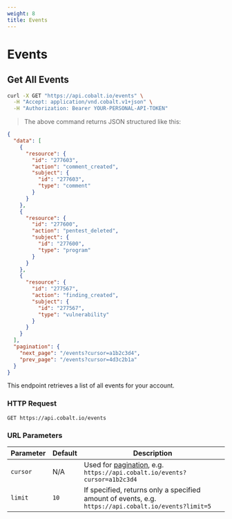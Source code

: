 ```yaml
---
weight: 8
title: Events
---
```


# Events

## Get All Events

```sh
curl -X GET "https://api.cobalt.io/events" \
  -H "Accept: application/vnd.cobalt.v1+json" \
  -H "Authorization: Bearer YOUR-PERSONAL-API-TOKEN"
```

> The above command returns JSON structured like this:

```json
{
  "data": [
    {
      "resource": {
        "id": "277603",
        "action": "comment_created",
        "subject": {
          "id": "277603",
          "type": "comment"
        }
      }
    },
    {
      "resource": {
        "id": "277600",
        "action": "pentest_deleted",
        "subject": {
          "id": "277600",
          "type": "program"
        }
      }
    },
    {
      "resource": {
        "id": "277567",
        "action": "finding_created",
        "subject": {
          "id": "277567",
          "type": "vulnerability"
        }
      }
    }
  ],
  "pagination": {
    "next_page": "/events?cursor=a1b2c3d4",
    "prev_page": "/events?cursor=4d3c2b1a"
  }
}
```

This endpoint retrieves a list of all events for your account.

### HTTP Request

`GET https://api.cobalt.io/events`

### URL Parameters

| Parameter | Default | Description                                                                                          |
|-----------|---------|------------------------------------------------------------------------------------------------------|
| `cursor`  | N/A     | Used for [pagination](./#pagination), e.g. `https://api.cobalt.io/events?cursor=a1b2c3d4`            |
| `limit`   | `10`    | If specified, returns only a specified amount of events, e.g. `https://api.cobalt.io/events?limit=5` |
